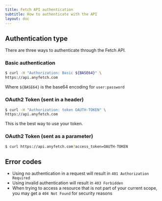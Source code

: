 ```yaml
---
title: Fetch API authentication
subtitle: How to authenticate with the API
layout: doc
---
```


## Authentication type
There are three ways to authenticate through the Fetch API.

### Basic authentication
```sh
$ curl -H "Authorization: Basic ${BASE64}" \
https://api.anyfetch.com
```

Where `${BASE64}` is the base64 encoding for `user:password`

### OAuth2 Token (sent in a header)
```sh
$ curl -H "Authorization: token OAUTH-TOKEN" \
https://api.anyfetch.com
```
This is the best way to use your token.

### OAuth2 Token (sent as a parameter)
```sh
$ curl https://api.anyfetch.com?access_token=OAUTH-TOKEN
```

## Error codes

* Using no authentication in a request will result in `401 Authorization Required`
* Using invalid authentication will result in `403 Forbidden`
* When trying to access a resource that is not part of your current scope, you may get a `404 Not Found` for security reasons
